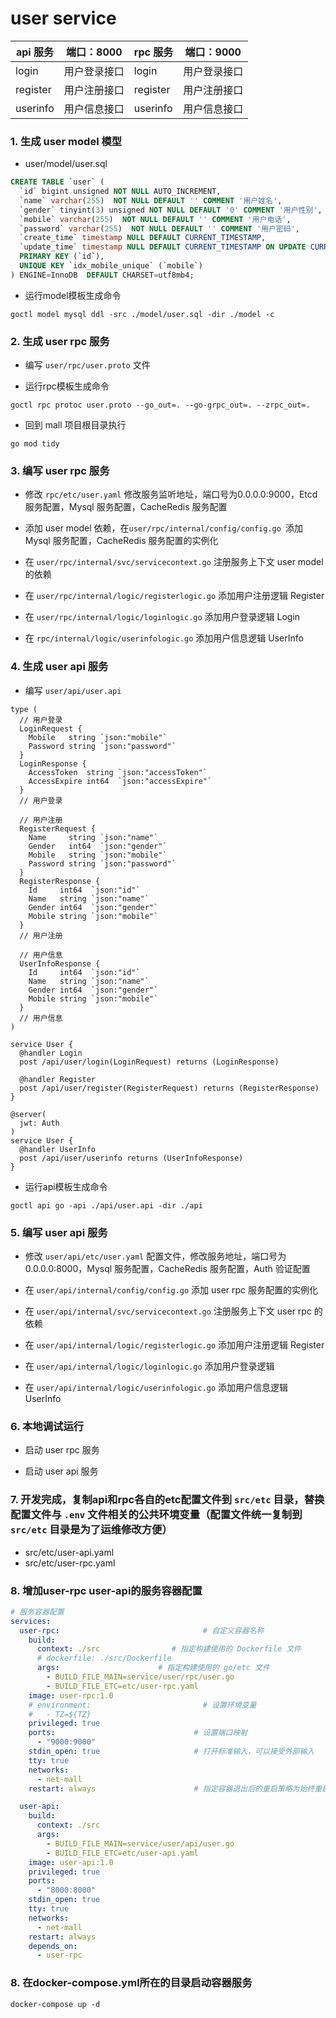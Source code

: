 # user service

| api 服务 | 端口：8000 | rpc 服务 | 端口：9000 |
| ----  | ---- | ---- | ---- |
| login | 用户登录接口 | login | 用户登录接口 |
| register | 用户注册接口 | register | 用户注册接口 |
| userinfo | 用户信息接口 | userinfo | 用户信息接口 |


### 1. 生成 user model 模型

- user/model/user.sql
```sql
CREATE TABLE `user` (
  `id` bigint unsigned NOT NULL AUTO_INCREMENT,
  `name` varchar(255)  NOT NULL DEFAULT '' COMMENT '用户姓名',
  `gender` tinyint(3) unsigned NOT NULL DEFAULT '0' COMMENT '用户性别',
  `mobile` varchar(255)  NOT NULL DEFAULT '' COMMENT '用户电话',
  `password` varchar(255)  NOT NULL DEFAULT '' COMMENT '用户密码',
  `create_time` timestamp NULL DEFAULT CURRENT_TIMESTAMP,
  `update_time` timestamp NULL DEFAULT CURRENT_TIMESTAMP ON UPDATE CURRENT_TIMESTAMP,
  PRIMARY KEY (`id`),
  UNIQUE KEY `idx_mobile_unique` (`mobile`)
) ENGINE=InnoDB  DEFAULT CHARSET=utf8mb4;

```

- 运行model模板生成命令
```shell
goctl model mysql ddl -src ./model/user.sql -dir ./model -c
```

### 2. 生成 user rpc 服务

- 编写 `user/rpc/user.proto` 文件

- 运行rpc模板生成命令
```shell
goctl rpc protoc user.proto --go_out=. --go-grpc_out=. --zrpc_out=.
```

- 回到 mall 项目根目录执行
```shell
go mod tidy
```

### 3. 编写 user rpc 服务

- 修改 `rpc/etc/user.yaml`
修改服务监听地址，端口号为0.0.0.0:9000，Etcd 服务配置，Mysql 服务配置，CacheRedis 服务配置

- 添加 user model 依赖，在`user/rpc/internal/config/config.go `添加 Mysql 服务配置，CacheRedis 服务配置的实例化

- 在 `user/rpc/internal/svc/servicecontext.go` 注册服务上下文 user model 的依赖

- 在 `user/rpc/internal/logic/registerlogic.go` 添加用户注册逻辑 Register

- 在 `user/rpc/internal/logic/loginlogic.go` 添加用户登录逻辑 Login

- 在 `rpc/internal/logic/userinfologic.go` 添加用户信息逻辑 UserInfo

### 4. 生成 user api 服务

- 编写 `user/api/user.api`
```
type (
  // 用户登录
  LoginRequest {
    Mobile   string `json:"mobile"`
    Password string `json:"password"`
  }
  LoginResponse {
    AccessToken  string `json:"accessToken"`
    AccessExpire int64  `json:"accessExpire"`
  }
  // 用户登录

  // 用户注册
  RegisterRequest {
    Name     string `json:"name"`
    Gender   int64  `json:"gender"`
    Mobile   string `json:"mobile"`
    Password string `json:"password"`
  }
  RegisterResponse {
    Id     int64  `json:"id"`
    Name   string `json:"name"`
    Gender int64  `json:"gender"`
    Mobile string `json:"mobile"`
  }
  // 用户注册

  // 用户信息
  UserInfoResponse {
    Id     int64  `json:"id"`
    Name   string `json:"name"`
    Gender int64  `json:"gender"`
    Mobile string `json:"mobile"`
  }
  // 用户信息
)

service User {
  @handler Login
  post /api/user/login(LoginRequest) returns (LoginResponse)
  
  @handler Register
  post /api/user/register(RegisterRequest) returns (RegisterResponse)
}

@server(
  jwt: Auth
)
service User {
  @handler UserInfo
  post /api/user/userinfo returns (UserInfoResponse)
}
```

- 运行api模板生成命令
```shell
goctl api go -api ./api/user.api -dir ./api
```

### 5. 编写 user api 服务

- 修改 `user/api/etc/user.yaml` 配置文件，修改服务地址，端口号为0.0.0.0:8000，Mysql 服务配置，CacheRedis 服务配置，Auth 验证配置

- 在 `user/api/internal/config/config.go` 添加 user rpc 服务配置的实例化

- 在 `user/api/internal/svc/servicecontext.go` 注册服务上下文 user rpc 的依赖

- 在 `user/api/internal/logic/registerlogic.go` 添加用户注册逻辑 Register

- 在 `user/api/internal/logic/loginlogic.go` 添加用户登录逻辑

- 在 `user/api/internal/logic/userinfologic.go` 添加用户信息逻辑 UserInfo

### 6. 本地调试运行

- 启动 user rpc 服务

- 启动 user api 服务

### 7. 开发完成，复制api和rpc各自的etc配置文件到 `src/etc` 目录，替换配置文件与 `.env` 文件相关的公共环境变量（配置文件统一复制到 `src/etc` 目录是为了运维修改方便）

- src/etc/user-api.yaml
- src/etc/user-rpc.yaml

### 8. 增加user-rpc user-api的服务容器配置
```yaml
# 服务容器配置
services:
  user-rpc:                                # 自定义容器名称
    build:
      context: ./src                # 指定构建使用的 Dockerfile 文件
      # dockerfile: ./src/Dockerfile
      args:                      # 指定构建使用的 go/etc 文件
        - BUILD_FILE_MAIN=service/user/rpc/user.go
        - BUILD_FILE_ETC=etc/user-rpc.yaml
    image: user-rpc:1.0 
    # environment:                         # 设置环境变量
    #   - TZ=${TZ}
    privileged: true
    ports:                               # 设置端口映射
      - "9000:9000"
    stdin_open: true                     # 打开标准输入，可以接受外部输入
    tty: true
    networks:
      - net-mall
    restart: always                      # 指定容器退出后的重启策略为始终重启

  user-api:
    build:
      context: ./src
      args:
        - BUILD_FILE_MAIN=service/user/api/user.go
        - BUILD_FILE_ETC=etc/user-api.yaml
    image: user-api:1.0 
    privileged: true
    ports:
      - "8000:8000"
    stdin_open: true
    tty: true
    networks:
      - net-mall
    restart: always
    depends_on:
      - user-rpc
```
### 8. 在docker-compose.yml所在的目录启动容器服务
```shell
docker-compose up -d
```